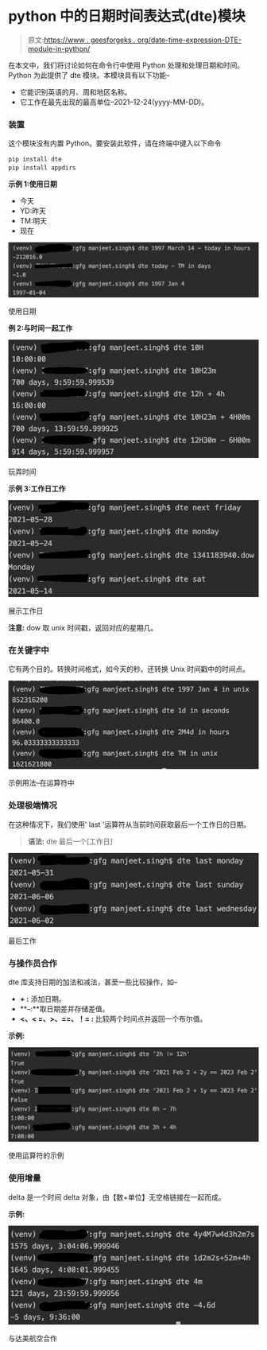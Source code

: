 # python 中的日期时间表达式(dte)模块

> 原文:[https://www . geesforgeks . org/date-time-expression-DTE-module-in-python/](https://www.geeksforgeeks.org/date-time-expression-dte-module-in-python/)

在本文中，我们将讨论如何在命令行中使用 Python 处理和处理日期和时间。Python 为此提供了 dte 模块。本模块具有以下功能–

*   它能识别英语的月、周和地区名称。
*   它工作在最先出现的最高单位–2021–12-24(yyyy-MM-DD)。

### 装置

这个模块没有内置 Python。要安装此软件，请在终端中键入以下命令

```py
pip install dte
pip install appdirs
```

**示例 1:使用日期**

*   今天
*   YD:昨天
*   TM:明天
*   现在

![](img/5ebb6993f32b65f640fe898409458dc0.png)

使用日期

**例 2:与时间一起工作**

![](img/0cb91b85410915d1c16bfae6e1512ecf.png)

玩弄时间

**示例 3:工作日工作**

![](img/f36947dede115de14bf1f5e11b562627.png)

展示工作日

**注意:** dow 取 unix 时间戳，返回对应的星期几。

### **在关键字**中

它有两个目的。转换时间格式，如今天的秒。还转换 Unix 时间戳中的时间点。

![](img/c8f84301b988ec5fa4938514bcee1509.png)

示例用法–在运算符中

### **处理极端情况**

在这种情况下，我们使用' last '运算符从当前时间获取最后一个工作日的日期。

> **语法:** dte 最后一个[工作日]

![](img/fefd1a781481cf7c1c59f616fddd99e7.png)

最后工作

### **与操作员合作**

dte 库支持日期的加法和减法，甚至一些比较操作，如–

*   **+ :** 添加日期。
*   **–:**取日期差并存储差值。
*   **<、< =、>、==、！= :** 比较两个时间点并返回一个布尔值。

**示例:**

![](img/ea187769a6a1d778455ed431443b1dc7.png)

使用运算符的示例

### **使用增量**

delta 是一个时间 delta 对象，由【数+单位】无空格链接在一起而成。

**示例:**

![](img/9ddcf373b5d597e12b90bd46ab1529ee.png)

与达美航空合作